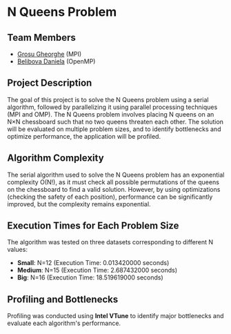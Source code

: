 # N Queens Problem

## Team Members

- [Grosu Gheorghe](@Gheorghe24) (MPI)
- [Belibova Daniela](@uploveks) (OpenMP)

## Project Description
The goal of this project is to solve the N Queens problem using a serial algorithm, followed by parallelizing it using parallel processing techniques (MPI and OMP). The N Queens problem involves placing N queens on an N×N chessboard such that no two queens threaten each other. The solution will be evaluated on multiple problem sizes, and to identify bottlenecks and optimize performance, the application will be profiled.

## Algorithm Complexity
The serial algorithm used to solve the N Queens problem has an exponential complexity O(N!), as it must check all possible permutations of the queens on the chessboard to find a valid solution. However, by using optimizations (checking the safety of each position), performance can be significantly improved, but the complexity remains exponential.

## Execution Times for Each Problem Size
The algorithm was tested on three datasets corresponding to different N values:

- **Small**: N=12 (Execution Time: 0.013420000 seconds)
- **Medium**: N=15 (Execution Time: 2.687432000  seconds)
- **Big**: N=16 (Execution Time: 18.519619000 seconds)


## Profiling and Bottlenecks

Profiling was conducted using **Intel VTune** to identify major bottlenecks and evaluate each algorithm's performance. 

